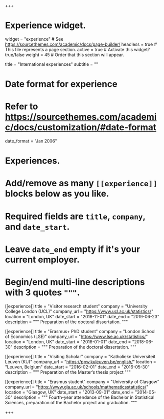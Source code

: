 +++
# Experience widget.
widget = "experience"  # See https://sourcethemes.com/academic/docs/page-builder/
headless = true  # This file represents a page section.
active = true  # Activate this widget? true/false
weight = 45  # Order that this section will appear.

title = "International experiences"
subtitle = ""

# Date format for experience
#   Refer to https://sourcethemes.com/academic/docs/customization/#date-format
date_format = "Jan 2006"

# Experiences.
#   Add/remove as many `[[experience]]` blocks below as you like.
#   Required fields are `title`, `company`, and `date_start`.
#   Leave `date_end` empty if it's your current employer.
#   Begin/end multi-line descriptions with 3 quotes `"""`.

[[experience]]
  title = "Visitor research student"
  company = "University College London (UCL)"
  company_url = "https://www.ucl.ac.uk/statistics/"
  location = "London, UK"
  date_start = "2018-11-01"
  date_end = "2019-06-23"
  description = """ Preparation of the doctoral dissertation. """

[[experience]]
  title = "Erasmus+ PhD student"
  company = "London School of Economics (LSE)"
  company_url = "https://www.lse.ac.uk/statistics/"
  location = "London, UK"
  date_start = "2018-01-01"
  date_end = "2018-06-30"
  description = """ Preparation of the doctoral dissertation. """
  

[[experience]]
  title = "Visiting Scholar"
  company = "Katholieke Universiteit Leuven (KU)"
  company_url = "https://ppw.kuleuven.be/english/"
  location = "Leuven, Belgium"
  date_start = "2016-02-01"
  date_end = "2016-05-30"
  description = """ Preparation of the Master’s thesis project """

[[experience]]
  title = "Erasmus student"
  company = "University of Glasgow"
  company_url = "https://www.gla.ac.uk/schools/mathematicsstatistics/"
  location = "Glasgow, UK"
  date_start = "2013-09-01"
  date_end = "2014-05-30"
  description = """ Fourth-year attendance of the Bachelor in Statistical Sciences, preparation of the Bachelor project and graduation. """


+++

